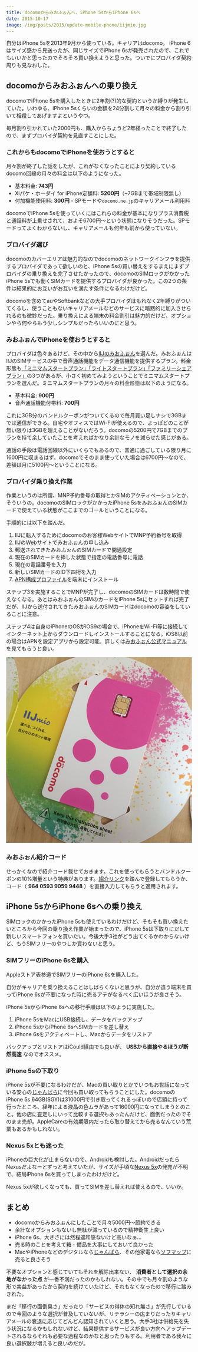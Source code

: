 ```yaml
---
title: docomoからみおふぉんへ、iPhone 5sからiPhone 6sへ
date: 2015-10-17
image: /img/posts/2015/update-mobile-phone/iijmio.jpg
---
```


自分はiPhone 5sを2013年9月から使っている。キャリアはdocomo。
iPhone 6はサイズ感から見送ったが、同じサイズでiPhone 6sが発売されたので、これでもいいかと思ったのでそろそろ買い換えようと思った。ついでにプロバイダ契約周りも見なおした。

## docomoからみおふぉんへの乗り換え

docomoでiPhone 5sを購入したときに2年割(?)的な契約というか縛りが発生していた。いわゆる、iPhone 5sくらいの金額を24分割して月々の料金から割り引いて相殺してあげますよというやつ。

毎月割り引かれていた2000円も、購入からちょうど2年経ったことで終了したので、まずプロバイダ契約を見直すことにした。

### これからもdocomoでiPhoneを使おうとすると

月々割が終了した話をしたが、これがなくなったことにより契約しているdocomo回線の月々の料金は以下のようになった。

- 基本料金: **743円**
- Xiパケ・ホーダイ for iPhone定額料: **5200円**（~7GBまで帯域制限無し）
- 付加機能使用料: **300円** - SPモードや`docomo.ne.jp`のキャリアメール利用料

docomoでiPhone 5sを使っていくにはこれらの料金が基本になりプラス消費税と通話料が上乗せされて、およそ6700円〜という状態になりそうだった。SPモードってよくわからないし、キャリアメールも何年も前から使っていない。

### プロバイダ選び

docomoのカバーエリアは魅力的なのでdocomoのネットワークインフラを提供するプロバイダであって欲しいのと、iPhone 5sの買い替えをするまえにまずプロバイダの乗り換えを完了させたかったので、docomoのSIMロックがかかったiPhone 5sでも動くSIMカードを提供するプロバイダが良かった。この2つの条件は結果的にお互いがお互いを満たす条件になるわけだけど。

docomoを含めてauやSoftbankなどの大手プロバイダはもれなく2年縛りがついてくるし、使うこともないキャリアメールなどのサービスに暗黙的に加入させられるのも微妙だった。乗り換えによる端末の料金割引は魅力的だけど、オプションやら何やらもう少しシンプルだったらいいのにと思う。

### みおふぉんでiPhoneを使おうとすると

プロバイダは色々あるけど、その中から[IIJのみおふぉん](https://www.iijmio.jp/)を選んだ。みおふぉんはIIJのSIMサービスの中で音声通話機能をデータ通信機能を提供するプラン。料金形態も[「ミニマムスタートプラン」「ライトスタートプラン」「ファミリーシェアプラン」](https://www.iijmio.jp/hdd/miofone/spec.jsp)の3つがあるが、小さく初めてみようということでミニマムスタートプランを選んだ。ミニマムスタートプランの月々の料金形態は以下のようになる。

- 基本料金: **900円**
- 音声通話機能付帯料: **700円**

これに3GB分のバンドルクーポンがついてくるので毎月買い足しナシで3GBまでは通信ができる。自宅やオフィスではWi-Fiが使えるので、よっぽどのことが無い限りは3GBを超えることがないだろう。docomoの5200円で7GBまでのプランを持て余していたことを考えればかなり余計なモノを減らせた感じがある。

通話の手段は電話回線以外にいくらでもあるので、普通に過ごしている限り月に1600円に収まるはず。docomoでそのまま使っていた場合は6700円〜なので、差額は月に5100円〜ということになる。

### プロバイダ乗り換え作業

作業というのは所謂、MNP予約番号の取得とかSIMのアクティベーションとか、そういうの。docomoのSIMロックがかかったiPhone 5sをみおふぉんのSIMカードで使えている状態がここまでのゴールということになる。

手順的には以下を踏んだ。

1. IIJに転入するためにdocomoのお客様WebサイトでMNP予約番号を取得
2. IIJのWebサイトでみおふぉんの申し込み
3. 郵送されてきたみおふぉんのSIMカードで開通設定
  1. 現在のSIMカードを挿した状態で指定の電話番号に電話
  2. 現在の電話番号を入力
  3. 新しいSIMカードのID下四桁を入力
4. [APN構成プロファイル](https://www.iijmio.jp/hdd/devices/config.jsp)を端末にインストール

ステップ3を実施することでMNPが完了し、docomoのSIMカードは数時間で使えなくなる。あとはみおふぉんのSIMのカードをiPhone 5sにセットすれば完了だが、IIJから送付されてきたみおふぉんのSIMカードはdocomoの容姿をしていることに注意。

ステップ4は自身のiPhoneのOSがiOS9の場合で、iPhoneをWi-Fi等に接続してインターネット上からダウンロードしインストールすることになる。iOS8以前の場合はAPNを設定アプリから設定可能。詳しくは[みおふぉん公式マニュアル](https://www.iijmio.jp/service/manual/hdd/)を見てもらうと良い。

![](/img/posts/2015/update-mobile-phone/iijmio.jpg)

### みおふぉん紹介コード

せっかくなので紹介コード載せておきます。これを使ってもらうとバンドルクーポンの10%増量という特典があります。[紹介リンク](https://www.iijmio.jp/campaign/mgm/invite/?id=964059390599448&sns=0)を踏んで登録してもらうか、コード（ **964 0593 9059 9448** ）を直接入力してもらうと適用されます。

## iPhone 5sからiPhone 6sへの乗り換え

SIMロックのかかったiPhone 5sも使えているわけだけど、そもそも買い換えたいところから今回の乗り換え作業が始まったので、iPhone 5sは下取りにだして新しいスマートフォンを買いたい。今後大手3社がどう出てくるかわからないけど、もうSIMフリーのやつしか買わないと思う。

### SIMフリーのiPhone 6sを購入

Appleストア表参道でSIMフリーのiPhone 6sを購入した。

自分がキャリアを乗り換えることはしばらくないと思うが、自分が違う端末を買ってiPhone 6sが不要になった時に売るアテがなるべく広いほうが良さそう。

iPhone 5sからiPhone 6sへの移行手順は以下のように実施した。

1. iPhone 5sをMacにUSB接続し、データをバックアップ
2. iPhone 5sからiPhone 6sへSIMカードを差し替え
3. iPhone 6sをアクティベートし、Macからデータをリストア

バックアップとリストアはiCould経由でも良いが、 **USBから直接やるほうが断然高速** なのでオススメ。

### iPhone 5sの下取り

iPhone 5sが不要になるわけだが、Macの買い取りとかでいつもお世話になっている安心の[じゃんぱら](http://www.janpara.co.jp/)に今回も買い取ってもらうことにした。docomoのiPhone 5s 64GB(SGY)は31000円で引き取ってくれるっぽいので店頭に持って行ったところ、経年による液晶の色ムラがあって16000円になってしまうとのこと。他の店に査定しにいって比較する選択もあったんだけど、面倒だったのでそのまま売却。AppleCareの有効期限内だったら取り替えてから売るなんていう荒業もあるかもしれない。

### Nexus 5xとも迷った

iPhoneの巨大化が止まらないので、Androidも検討した。AndroidだったらNexusだよなーとずっと考えていたが、サイズが手頃な[Nexus 5x](https://store.google.com/product/nexus_5x)の発売が不明で、結局iPhone 6sを買ってしまったわけだけど。

Nexus 5xが欲しくなっても、買ってSIMを差し替えれば使えるので、いいか。

## まとめ

- docomoからみおふぉんにしたことで月々5000円〜節約できる
- 余計なオプションもないし無駄が減っているので精神衛生上良い
- iPhone 6s、大きさには然程違和感ないけど高いなぁ…
- 売る時のことを考えて箱・備品を大事にしておいて良かった
- MacやiPhoneなどのデジタルなら[じゃんぱら](http://www.janpara.co.jp/)、その他家電なら[ソフマップ](https://www.sofmap.com/)に売ると良さそう

不要なオプションと感じていてもそれを解除出来ない、 **消費者として選択の余地がなかった点** が一番不満だったのかもしれない。その中でも月々割のような形で実益があったから契約を続けていたけど、それもなくなったので移行に踏みきれた。

まだ「移行の面倒臭さ」だったり「サービスの得体の知れ無さ」が先行しているので今回のような選択が普及していないが、リテラシーの広まりだったりキャリアメールの衰退に応じてどんどん認知されていくと思う。大手3社は供給先を失う状況になるかもしれないけど、結果提供するサービスが良い方向へアップデートされるならそれも必要な過程なのかなと思ったりもする。利用者である我々に良い選択肢が増えると良いのだが。
